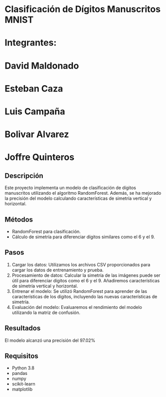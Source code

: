 # Clasificación de Dígitos Manuscritos MNIST
# Integrantes:
# David Maldonado 
# Esteban Caza
# Luis Campaña
# Bolivar Alvarez
# Joffre Quinteros
## Descripción
Este proyecto implementa un modelo de clasificación de dígitos manuscritos utilizando el algoritmo RandomForest. Además, se ha mejorado la precisión del modelo calculando características de simetría vertical y horizontal.

## Métodos
- RandomForest para clasificación.
- Cálculo de simetría para diferenciar dígitos similares como el 6 y el 9.

## Pasos
1. Cargar los datos: Utilizamos los archivos CSV proporcionados para cargar los datos de entrenamiento y prueba.
2. Procesamiento de datos: Calcular la simetría de las imágenes puede ser útil para diferenciar dígitos como el 6 y el 9. Añadiremos características de simetría vertical y horizontal.
3. Entrenar el modelo: Se utilizó RandomForest para aprender de las características de los dígitos, incluyendo las nuevas características de simetría.
4. Evaluación del modelo: Evaluaremos el rendimiento del modelo utilizando la matriz de confusión.

## Resultados
El modelo alcanzó una precisión del  97.02%

## Requisitos
- Python 3.8
- pandas
- numpy
- scikit-learn
- matplotlib